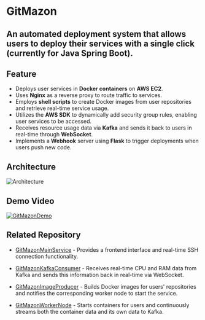 # GitMazon

An automated deployment system that allows users to deploy their services with a single click (currently for Java Spring Boot).
----

## Feature 
- Deploys user services in **Docker containers** on **AWS EC2**.
- Uses **Nginx** as a reverse proxy to route traffic to services.
- Employs **shell scripts** to create Docker images from user repositories and retrieve real-time service usage.
- Utilizes the **AWS SDK** to dynamically add security group rules, enabling user services to be accessed.
- Receives resource usage data via **Kafka** and sends it back to users in real-time through **WebSocket**.
- Implements a **Webhook** server using **Flask** to trigger deployments when users push new code.

## Architecture

![Architecture](https://gitmazon.s3.ap-northeast-1.amazonaws.com/%E6%88%AA%E5%9C%96+2024-10-22+%E5%87%8C%E6%99%A81.34.57.png)

## Demo Video

[![GitMazonDemo](https://gitmazon.s3.ap-northeast-1.amazonaws.com/%E6%88%AA%E5%9C%96+2024-10-22+%E4%B8%8B%E5%8D%881.10.01.png)](https://www.youtube.com/watch?v=x0KQoQbaO60)

## Related Repository

- [GitMazonMainService](https://github.com/b22790188/GitMazonMainService) - Provides a frontend interface and real-time SSH connection functionality.

- [GitMazonKafkaConsumer](https://github.com/b22790188/GitMazonKafkaConsumerServer) - Receives real-time CPU and RAM data from Kafka and sends this information back in real-time via WebSocket.

- [GitMazonImageProducer](https://github.com/b22790188/GitMazonImageProducer) - Builds Docker images for users' repositories and notifies the corresponding worker node to start the service.

- [GitMazonWorkerNode](https://github.com/b22790188/GitMazonWorkerNode) - Starts containers for users and continuously streams both the container data and its own data to Kafka.
